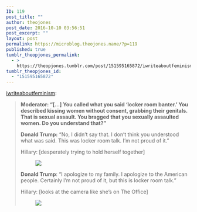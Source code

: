 ```yaml
---
ID: 119
post_title: ""
author: theojones
post_date: 2016-10-10 03:56:51
post_excerpt: ""
layout: post
permalink: https://microblog.theojones.name/?p=119
published: true
tumblr_theopjones_permalink:
  - >
    https://theopjones.tumblr.com/post/151595165872/iwriteaboutfeminism-moderator-you-called
tumblr_theopjones_id:
  - "151595165872"
---
```

<p><a class="tumblr_blog" href="http://iwriteaboutfeminism.tumblr.com/post/151588688443">iwriteaboutfeminism</a>:</p>
<blockquote>
<p><b>Moderator: “[…] You called what you said ‘locker room banter.’ You described kissing women without consent, grabbing their genitals. That is sexual assault. You bragged that you sexually assaulted women. Do you understand that?”</b></p>
<p><b>Donald Trump:</b> “No, I didn’t say that. I don’t think you understood what was said. This was locker room talk. I’m not proud of it.” </p>
<p>Hillary: [desperately trying to hold herself together]</p>
<figure class="tmblr-full"><img src="http://68.media.tumblr.com/9b8063d78a284e951bebe56a03beceb8/tumblr_inline_oet59zJ08O1ro54ug_540.png" /></figure><p><b>Donald Trump</b>: “I apologize to my family. I apologize to the American people. Certainly I’m not proud of it, but this is locker room talk.” </p>
<p>Hillary: [looks at the camera like she’s on The Office]</p>
<figure class="tmblr-full"><img src="http://68.media.tumblr.com/63489b82517f9d3ed236f65bbaa4321f/tumblr_inline_oet5c5xr9e1ro54ug_540.png" /></figure></blockquote>